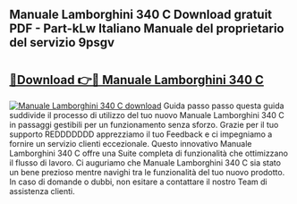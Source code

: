 ## Manuale Lamborghini 340 C Download gratuit PDF - Part-kLw Italiano Manuale del proprietario del servizio 9psgv

# <h2><a href="http://dfginw5.blite.top/?on=Manuale+Lamborghini+340+C">🔗Download 👉🔴 Manuale Lamborghini 340 C</a></h2>

[![Manuale Lamborghini 340 C download](https://i.imgur.com/lujVjoI.png)](http://dfginw5.blite.top/?on=Manuale+Lamborghini+340+C)
Guida passo passo questa guida suddivide il processo di utilizzo del tuo nuovo Manuale Lamborghini 340 C in passaggi gestibili per un funzionamento senza sforzo. Grazie per il tuo supporto REDDDDDDD apprezziamo il tuo Feedback e ci impegniamo a fornire un servizio clienti eccezionale. Questo innovativo Manuale Lamborghini 340 C offre una Suite completa di funzionalità che ottimizzano il flusso di lavoro. Ci auguriamo che Manuale Lamborghini 340 C sia stato un bene prezioso mentre navighi tra le funzionalità del tuo nuovo prodotto. In caso di domande o dubbi, non esitare a contattare il nostro Team di assistenza clienti.

